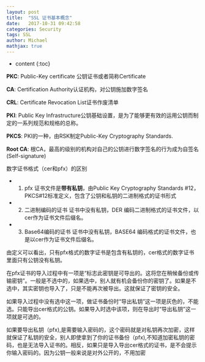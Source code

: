 ```yaml
---
layout: post
title:  "SSL 证书基本概念"
date:   2017-10-31 09:42:58
categories: Security
tags: SSL
author: Michael
mathjax: true
---
```


* content
{:toc}

**PKC**: Public-Key certificate 公钥证书或者简称Certificate

**CA**: Certification Authority认证机构，对公钥施加数字签名

**CRL**: Certificate Revocation List证书作废清单

**PKI**: Public Key Infrastructure公钥基础设置，是为了能够更有效的运用公钥而制定的一系列规范和规格的总称。

**PKCS**: PKI的一种，由RSK制定Public-Key Cryptography Standards.

**Root CA**: 根CA，最高的级别的机构对自己的公钥进行数字签名的行为成为自签名 (Self-signature)



数字证书格式（cer和pfx）的区别 

* 1. pfx 证书文件是**带有私钥**，由Public Key Cryptography Standards #12，PKCS#12标准定义，包含了公钥和私钥的二进制格式的证书形式

* 2. 二进制编码的证书
证书中没有私钥，DER 编码二进制格式的证书文件，以cer作为证书文件后缀名。 

* 3. Base64编码的证书
证书中没有私钥，BASE64 编码格式的证书文件，也是以cer作为证书文件后缀名。

由定义可以看出，只有pfx格式的数字证书是包含有私钥的，cer格式的数字证书里面只有公钥没有私钥。

在pfx证书的导入过程中有一项是“标志此密钥是可导出的。这将您在稍候备份或传输密钥”。一般是不选中的，如果选中，别人就有机会备份你的密钥了。如果是不选中，其实密钥也导入了，只是不能再次被导出。这就保证了密钥的安全。

如果导入过程中没有选中这一项，做证书备份时“导出私钥”这一项是灰色的，不能选。只能导出cer格式的公钥。如果导入时选中该项，则在导出时“导出私钥”这一项就是可选的。

如果要导出私钥（pfx),是需要输入密码的，这个密码就是对私钥再次加密，这样就保证了私钥的安全，别人即使拿到了你的证书备份（pfx),不知道加密私钥的密码，也是无法导入证书的。相反，如果只是导入导出cer格式的证书，是不会提示你输入密码的。因为公钥一般来说是对外公开的，不用加密